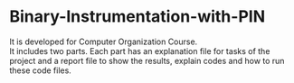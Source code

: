 # Binary-Instrumentation-with-PIN

It is developed for Computer Organization Course.
<br>
It includes two parts. Each part has an explanation file for tasks of the project and a report file to show the results, explain codes and how to run these code files.
